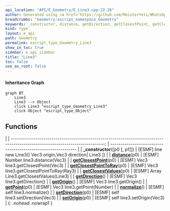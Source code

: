 ```yaml
---
api_location: "API/E_Geometry/E_Line3.cpp:22:26"
author: Generated using <a href="https://github.com/MeisterYeti/WhatsUpDoc">WhatsUpDoc</a>
breadcrumbs: "Geometry:escript_namespace_Geometry"
keywords: _constructor, distance, getDirection, getClosestPoint, getClosestValues, getClosestPointToRay, getOrigin, getPoint, normalize, setDirection, setOrigin
kind: type
layout: e_api
path: Geometry
permalink: escript_type_Geometry_Line3
show_in_toc: true
sidebar: e_api_sidebar
title: "Line3"
toc: false
use_as_root: false
---
```


#### Inheritance Graph

```mermaid
graph BT
	Line3
	Line3 --> Object
	click Line3 "escript_type_Geometry_Line3"
	click Object "escript_type_Object"
```

## Functions

|
| ----------------------------------------------------------------------------------------------------------------------------: | ------------------------------------------------------------- | 
| **_constructor**([p0 [, p1]])                                                                                                 | [ESMF] line new Line3([ Vec3 origin,Vec3 direction\| Line3 ]) | 
| **[distance](classGeometry_1_1%5F%5FLineBase#classGeometry_1_1%5F%5FLineBase_1aed1d51950a1f8a1dc70e856dc7a02c20)**(p0)        | [ESMF] Number line3.distance(Vec3)                            | 
| **[getClosestPoint](classGeometry_1_1%5F%5FLineBase#classGeometry_1_1%5F%5FLineBase_1acb0f2583cf3be2476f663552edc41de4)**(p0) | [ESMF] Vec3 line3.getClosestPoint(Vec3)                       | 
| **[getClosestPointToRay](classGeometry_1_1%5F%5FLine#classGeometry_1_1%5F%5FLine_1a60be3892674f49c17b98011d053c60b3)**(p0)    | [ESMF] Vec3 line3.getClosestPointToRay(Ray3)                  | 
| **[getClosestValues](classGeometry_1_1%5F%5FLine#classGeometry_1_1%5F%5FLine_1af8414c49589cae947cc18566a8a6c614)**(p0)        | [ESMF] Array Line3.getClosestValues(Line3)                    | 
| **[getDirection](classGeometry_1_1%5F%5FLineBase#classGeometry_1_1%5F%5FLineBase_1af76b11ff7f04dddfe3d82d746e9315fc)**()      | [ESMF] Vec3 line3.getDirection()                              | 
| **[getOrigin](classGeometry_1_1%5F%5FLineBase#classGeometry_1_1%5F%5FLineBase_1aacb3a96cb891fd9df49dc6bdeef9fa9c)**()         | [ESMF] Vec3 line3.getOrigin()                                 | 
| **[getPoint](classGeometry_1_1%5F%5FLineBase#classGeometry_1_1%5F%5FLineBase_1a88fe304ea210b3731917159f07a43721)**(p0)        | [ESMF] Vec3 line3.getPoint(Number)                            | 
| **[normalize](classGeometry_1_1%5F%5FLine#classGeometry_1_1%5F%5FLine_1a5ea9f003cb98fee0dccaf3f2e2a5d942)**()                 | [ESMF] self line3.normalize()                                 | 
| **[setDirection](classGeometry_1_1%5F%5FLine#classGeometry_1_1%5F%5FLine_1ac094dae4354c669ca113de715d27669b)**(p0)            | [ESMF] self line3.setDirection(Vec3)                          | 
| **[setOrigin](classGeometry_1_1%5F%5FLine#classGeometry_1_1%5F%5FLine_1af18705bdfa1f4b17096ef49aca2f7c77)**(p0)               | [ESMF] self line3.setOrigin(Vec3)                             | 
{: .nohead .nowrap1 }

